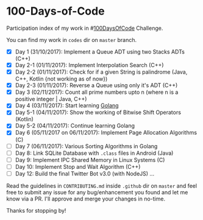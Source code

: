 # 100-Days-of-Code

Participation index of my work in #[100DaysOfCode](https://100daysofcode.com) Challenge.

You can find my work in ```codes``` dir on ```master``` branch.

- [x] Day 1 (31/10/2017):  Implement a Queue ADT using two Stacks ADTs (C++)   
- [x] Day 2-1 (01/11/2017): Implement Interpolation Search (C++)
- [x] Day 2-2 (01/11/2017): Check for if a given String is palindrome (Java, C++, Kotlin {not working as of now})
- [x] Day 2-3 (01/11/2017): Reverse a Queue using only it's ADT (C++)
- [x] Day 3 (02/11/2017): Count all prime numbers upto n (where n is a positive integer | Java, C++)
- [x] Day 4 (03/11/2017): Start learning [Golang](https://github.com/sambhav2612/golang) 
- [x] Day 5-1 (04/11/2017): Show the working of Bitwise Shift Operators (Kotlin)
- [x] Day 5-2 (04/11/2017): Continue learning Golang 
- [x] Day 6 (05/11/2017 on 06/11/2017): Implement Page Allocation Algorithms (C)
- [ ] Day 7 (06/11/2017): Various Sorting Algorithms in Golang
- [ ] Day 8: Link SQLite Database with ```.class``` files in Android (Java)   
- [ ] Day 9: Implement IPC Shared Memory in Linux Systems (C)    
- [ ] Day 10: Implement Stop and Wait Algorithm (C++)   
- [ ] Day 12: Build the final Twitter Bot v3.0 (with NodeJS)
...

Read the guidelines in ```CONTRIBUTING.md``` inside ```.github``` dir on ```master``` and feel free to submit any issue for any bug/enhancement you found and let me know via a PR. I'll approve and merge your changes in no-time. 

Thanks for stopping by!
